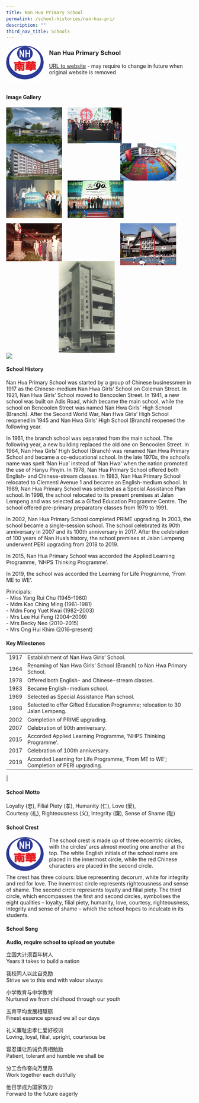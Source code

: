 ```yaml
---
title: Nan Hua Primary School
permalink: /school-histories/nan-hua-pri/
description: ""
third_nav_title: Schools
---
```

<img src="/images/nanhuapri1.png" style="width:20%;margin-right:15px;" align = "left">

### **Nan Hua Primary School**
[URL to website](https://www.nanhuapri.moe.edu.sg/) - may require to change in future when original website is removed

<br clear="left">

#### **Image Gallery**

<p><a href="https://d1yxymztqoj7qn.amplifyapp.com/images/nanhuapri2.jpg">  
<img src="/images/nanhuapri2.jpg" style="width:30%;margin-right:15px;" align = "left">
</a></p>

<p><a href="https://d1yxymztqoj7qn.amplifyapp.com/images/nanhuapri3.jpg">  
<img src="/images/nanhuapri3.jpg" style="width:29%;margin-right:15px;" align = "left">
</a></p>

<p><a href="https://d1yxymztqoj7qn.amplifyapp.com/images/nanhuapri4.jpg">  
<img src="/images/nanhuapri4.jpg" style="width:30%;margin-right:45px;" align = "right">
</a></p>

<p><a href="https://d1yxymztqoj7qn.amplifyapp.com/images/nanhuapri5.jpg">  
<img src="/images/nanhuapri5.jpg" style="width:30%;margin-right:15px;" align = "left">
</a></p>

<p><a href="https://d1yxymztqoj7qn.amplifyapp.com/images/nanhuapri6.jpg">  
<img src="/images/nanhuapri6.jpg" style="width:30%;margin-right:15px;" align = "left">
</a></p>

<br clear="left">

<p><a href="https://d1yxymztqoj7qn.amplifyapp.com/images/nanhuapri7.jpg">  
<img src="/images/nanhuapri7.jpg" style="width:30%;margin-right:15px;" align = "left">
</a></p>

<p><a href="https://d1yxymztqoj7qn.amplifyapp.com/images/nanhuapri9.jpg">  
<img src="/images/nanhuapri9.jpg" style="width:30%;margin-right:45px;" align = "right">
</a></p>

<p><a href="https://d1yxymztqoj7qn.amplifyapp.com/images/nanhuapri8.jpg">  
<img src="/images/nanhuapri8.jpg" style="width:30%;margin-right:15px;" align = "right">
</a></p>

<br clear="left">

<p><a href="https://d1yxymztqoj7qn.amplifyapp.com/images/nanhuapri10.jpg">  
<img src="/images/nanhuapri10.jpg" style="width:30%;margin-right:15px;" align = "left">
</a></p>

<br clear="left">

#### **School History**
Nan Hua Primary School was started by a group of Chinese businessmen in 1917 as the Chinese-medium Nan Hwa Girls’ School on Coleman Street. In 1921, Nan Hwa Girls’ School moved to Bencoolen Street. In 1941, a new school was built on Adis Road, which became the main school, while the school on Bencoolen Street was named Nan Hwa Girls’ High School (Branch). After the Second World War, Nan Hwa Girls’ High School reopened in 1945 and Nan Hwa Girls’ High School (Branch) reopened the following year.

In 1961, the branch school was separated from the main school. The following year, a new building replaced the old one on Bencoolen Street. In 1964, Nan Hwa Girls’ High School (Branch) was renamed Nan Hwa Primary School and became a co-educational school. In the late 1970s, the school’s name was spelt ‘Nan Hua’ instead of ‘Nan Hwa’ when the nation promoted the use of Hanyu Pinyin. In 1978, Nan Hua Primary School offered both English- and Chinese-stream classes. In 1983, Nan Hua Primary School relocated to Clementi Avenue 1 and became an English-medium school. In 1989, Nan Hua Primary School was selected as a Special Assistance Plan school. In 1998, the school relocated to its present premises at Jalan Lempeng and was selected as a Gifted Education Programme Centre. The school offered pre-primary preparatory classes from 1979 to 1991.

In 2002, Nan Hua Primary School completed PRIME upgrading. In 2003, the school became a single-session school. The school celebrated its 90th anniversary in 2007 and its 100th anniversary in 2017. After the celebration of 100 years of Nan Hua’s history, the school premises at Jalan Lempeng underwent PERI upgrading from 2018 to 2019.

In 2015, Nan Hua Primary School was accorded the Applied Learning Programme, ‘NHPS Thinking Programme’.  
  
In 2019, the school was accorded the Learning for Life Programme, ‘From ME to WE’.

Principals:<br>
\- Miss Yang Rui Chu (1945–1960)<br>
\- Mdm Kao Ching Ming (1961–1981)<br>
\- Mdm Fong Yuet Kwai (1982–2003)<br>
\- Mrs Lee Hui Feng (2004–2009)<br>
\- Mrs Becky Neo (2010–2015)<br>
\- Mrs Ong Hui Khim (2016–present)

#### **Key Milestones**

|  |  |
|:---:|---|
| 1917 | Establishment of Nan Hwa Girls’ School. |
| 1964 | Renaming of Nan Hwa Girls’ School (Branch) to Nan Hwa Primary School. |
| 1978 | Offered both English- and Chinese-stream classes. |
| 1983 | Became English-medium school. |
| 1989 | Selected as Special Assistance Plan school. |
| 1998 | Selected to offer Gifted Education Programme; relocation to 30 Jalan Lempeng. |
| 2002 | Completion of PRIME upgrading. |
| 2007 | Celebration of 90th anniversary. |
| 2015 | Accorded Applied Learning Programme, ‘NHPS Thinking Programme’. |
| 2017 | Celebration of 100th anniversary. |
| 2019 | Accorded Learning for Life Programme, ‘From ME to WE’; Completion of PERI upgrading. |
|

#### **School Motto**
Loyalty (忠), Filial Piety (孝), Humanity (仁), Love (爱),  <br>
Courtesy (礼), Righteousness (义), Integrity (廉), Sense of Shame (耻)

#### **School Crest**
<img src="/images/nanhuapri1.png" style="width:20%;margin-right:15px;" align = "left">

The school crest is made up of three eccentric circles, with the circles’ arcs almost meeting one another at the top. The white English initials of the school name are placed in the innermost circle, while the red Chinese characters are placed in the second circle.

The crest has three colours: blue representing decorum, white for integrity and red for love. The innermost circle represents righteousness and sense of shame. The second circle represents loyalty and filial piety. The third circle, which encompasses the first and second circles, symbolises the eight qualities – loyalty, filial piety, humanity, love, courtesy, righteousness, integrity and sense of shame – which the school hopes to inculcate in its students.

#### **School Song**
**Audio, require school to upload on youtube**

立国大计须百年树人<br>
Years it takes to build a nation    

我校同人以此自克励<br>
Strive we to this end with valour always  

小学教育与中学教育<br>
Nurtured we from childhood through our youth    

五育平均发展相砥砺<br>
Finest essence spread we all our days    

礼义廉耻忠孝仁爱好校训<br>
Loving, loyal, filial, upright, courteous be    

容忍谦让热诚负责相勉励<br>
Patient, tolerant and humble we shall be    

分工合作奋向万里路<br>
Work together each dutifully    

他日学成为国家效力<br>
Forward to the future eagerly